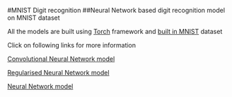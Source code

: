 #MNIST Digit recognition
##Neural Network based digit recognition model on MNIST dataset

All the models are built using [Torch](http://torch.ch/) framework and [built in MNIST](https://github.com/andresy/mnist) dataset

Click on following links for more information

[Convolutional Neural Network model](https://github.com/1byxero/MNIST/blob/master/CNN/README.md)

[Regularised Neural Network model](https://github.com/1byxero/MNIST/blob/master/With%20Regularization/readme.md)

[Neural Network model](https://github.com/1byxero/MNIST/blob/master/Without%20Regularization/README.md)
